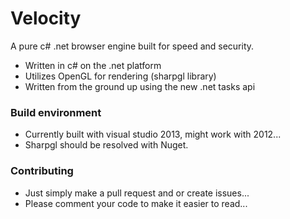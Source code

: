 # Velocity
A pure c# .net browser engine built for speed and security.
  - Written in c# on the .net platform
  - Utilizes OpenGL for rendering (sharpgl library)
  - Written from the ground up using the new .net tasks api

### Build environment
  - Currently built with visual studio 2013, might work with 2012...
  - Sharpgl should be resolved with Nuget.

### Contributing
  - Just simply make a pull request and or create issues...
  - Please comment your code to make it easier to read...
